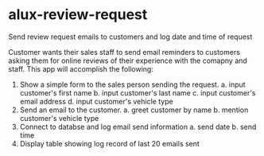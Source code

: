 # alux-review-request
Send review request emails to customers and log date and time of request

Customer wants their sales staff to send email reminders to customers asking them for online reviews of their experience with the comapny and staff. This app will accomplish the following:

1. Show a simple form to the sales person sending the request.
  a. input customer's first name
  b. input customer's last name
  c. input customer's email address
  d. input customer's vehicle type
2. Send an email to the customer.
  a. greet customer by name
  b. mention customer's vehicle type
3. Connect to databse and log email send information
  a. send date
  b. send time
4. Display table showing log record of last 20 emails sent
